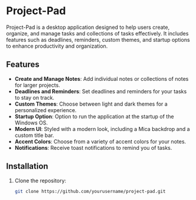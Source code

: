 # Project-Pad

Project-Pad is a desktop application designed to help users create, organize, and manage tasks and collections of tasks effectively. It includes features such as deadlines, reminders, custom themes, and startup options to enhance productivity and organization.

## Features

- **Create and Manage Notes**: Add individual notes or collections of notes for larger projects.
- **Deadlines and Reminders**: Set deadlines and reminders for your tasks to stay on track.
- **Custom Themes**: Choose between light and dark themes for a personalized experience.
- **Startup Option**: Option to run the application at the startup of the Windows OS.
- **Modern UI**: Styled with a modern look, including a Mica backdrop and a custom title bar.
- **Accent Colors**: Choose from a variety of accent colors for your notes.
- **Notifications**: Receive toast notifications to remind you of tasks.

## Installation

1. Clone the repository:
   ```sh
   git clone https://github.com/yourusername/project-pad.git

